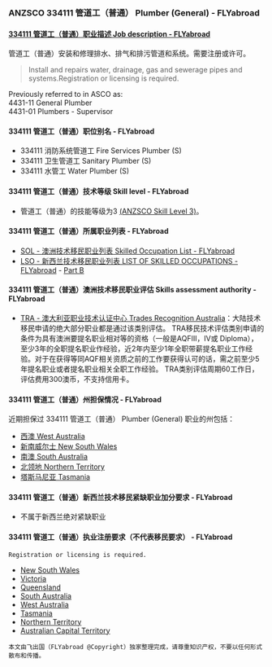### ANZSCO 334111 管道工（普通） Plumber (General) - FLYabroad ###

####  [334111 管道工（普通）职业描述 Job description - FLYabroad](http://www.flyabroadvisa.com/anzsco/3341.html#334111)

管道工（普通）安装和修理排水、排气和排污管道和系统。需要注册或许可。

> Install and repairs water, drainage, gas and sewerage pipes and systems.Registration or licensing is required.

Previously referred to in ASCO as:  
4431-11 General Plumber  
4431-01 Plumbers - Supervisor

#### 334111 管道工（普通）职位别名 - FLYabroad
 
- 334111	 消防系统管道工 Fire Services Plumber (S)
- 334111 卫生管道工 Sanitary Plumber (S)
- 334111 水管工 Water Plumber (S)

#### 334111 管道工（普通）技术等级 Skill level - FLYabroad

- 管道工（普通）的技能等级为3 [(ANZSCO Skill Level 3)](http://www.flyabroadvisa.com/anzsco/)。

#### 334111 管道工（普通）所属职业列表 - FLYabroad

- [SOL - 澳洲技术移民职业列表 Skilled Occupation List - FLYabroad](http://www.flyabroadvisa.com/sol/)
- [LSO - 新西兰技术移民职业列表 LIST OF SKILLED OCCUPATIONS - FLYabroad](http://nz.flyabroadvisa.com/lso/) - [Part B](partb)

#### 334111 管道工（普通）澳洲技术移民职业评估 Skills assessment authority - FLYabroad

- [TRA - 澳大利亚职业技术认证中心 Trades Recognition Australia](http://www.flyabroadvisa.com/ass/tra.html)：大陆技术移民申请的绝大部分职业都是通过该类别评估。
TRA移民技术评估类别申请的条件为具有澳洲要提名职业相对等的资格（一般是AQFIII，IV或 Diploma），至少3年的全职提名职业作经验，近2年内至少1年全职带薪提名职业工作经验。对于在获得等同AQF相关资质之前的工作要获得认可的话，需之前至少5年提名职业或者提名职业相关全职工作经验。
TRA类别评估周期60工作日，评估费用300澳币，不支持信用卡。

#### 334111 管道工（普通）州担保情况 - FLYabroad

近期担保过 334111 管道工（普通） Plumber (General) 职业的州包括：

- [西澳 West Australia](http://www.flyabroadvisa.com/zdb/wa.html)
- [新南威尔士 New South Wales](http://www.flyabroadvisa.com/zdb/nsw.html)
- [南澳 South Australia](http://www.flyabroadvisa.com/zdb/sa.html)
- [北领地 Northern Territory](http://www.flyabroadvisa.com/zdb/nt.html)
- [塔斯马尼亚 Tasmania](http://www.flyabroadvisa.com/zdb/tas.html)

#### 334111 管道工（普通）新西兰技术移民紧缺职业加分要求 - FLYabroad

- 不属于新西兰绝对紧缺职业

#### 334111 管道工（普通）执业注册要求（不代表移民要求） - FLYabroad

    Registration or licensing is required.

- [New South Wales](http://www.fairtrading.nsw.gov.au/)
- [Victoria ](http://www.buildingcommission.com.au/)
- [Queensland ](http://www.qbcc.qld.gov.au/Pages/default.aspx)
- [South Australia ](http://www.ocba.sa.gov.au/)
- [West Australia  ](http://www.plumbers.wa.gov.au/index.html)
- [Tasmania ](http://workplacestandards.tas.gov.au/home)
- [Northern Territory ](http://www.bpb.nt.gov.au/)
- [Australian Capital Territory ](http://www.actpla.act.gov.au/)

`本文由飞出国（FLYabroad @Copyright）独家整理完成，请尊重知识产权，不要以任何形式散布和传播。`